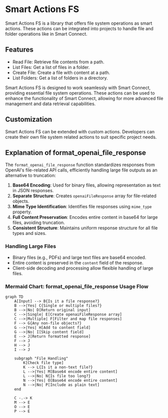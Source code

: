 # Smart Actions FS

Smart Actions FS is a library that offers file system operations as smart actions. These actions can be integrated into projects to handle file and folder operations like in Smart Connect.

## Features

- Read File: Retrieve file contents from a path.
- List Files: Get a list of files in a folder.
- Create File: Create a file with content at a path.
- List Folders: Get a list of folders in a directory.

Smart Actions FS is designed to work seamlessly with Smart Connect, providing essential file system operations. These actions can be used to enhance the functionality of Smart Connect, allowing for more advanced file management and data retrieval capabilities.

## Customization

Smart Actions FS can be extended with custom actions. Developers can create their own file system related actions to suit specific project needs.


## Explanation of format_openai_file_response

The `format_openai_file_response` function standardizes responses from OpenAI's file-related API calls, efficiently handling large file outputs as an alternative to truncation:

1. **Base64 Encoding**: Used for binary files, allowing representation as text in JSON responses.
2. **Separate Structure**: Creates `openaiFileResponse` array for file-related objects.
3. **Mime Type Identification**: Identifies file responses using `mime_type` property.
4. **Full Content Preservation**: Encodes entire content in base64 for large files, avoiding truncation.
5. **Consistent Structure**: Maintains uniform response structure for all file types and sizes.

### Handling Large Files

- Binary files (e.g., PDFs) and large text files are base64 encoded.
- Entire content is preserved in the `content` field of the response.
- Client-side decoding and processing allow flexible handling of large files.

### Mermaid Chart: format_openai_file_response Usage Flow
```mermaid
graph TD
    A[Input] --> B{Is it a file response?}
    B -->|Yes| C{Single or multiple files?}
    B -->|No| D[Return original input]
    C -->|Single| E[Create openaiFileResponse array]
    C -->|Multiple| F[Filter and map file responses]
    F --> G{Any non-file objects?}
    G -->|Yes| H[Add to content field]
    G -->|No| I[Skip content field]
    E --> J[Return formatted response]
    F --> J
    H --> J
    I --> J

    subgraph "File Handling"
        K[Check file type]
        K --> L{Is it a non-text file?}
        L -->|Yes| M[Base64 encode entire content]
        L -->|No| N{Is file too long?}
        N -->|Yes| O[Base64 encode entire content]
        N -->|No| P[Include as plain text]
    end

    C -.-> K
    M --> E
    O --> E
    P --> E
```

